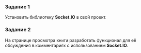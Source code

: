 ### Задание 1
Установить библиотеку __Socket.IO__ в свой проект.

### Задание 2
На странице просмотра книги разработать функционал для её обсуждения в комментариях с использованием __Socket.IO__.
